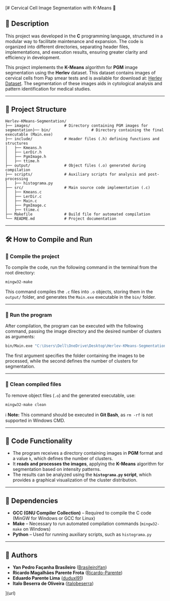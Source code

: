 [# Cervical Cell Image Segmentation with K-Means 🎯

## 🚀 Description

This project was developed in the **C** programming language, structured in a modular way to facilitate maintenance and expansion. The code is organized into different directories, separating header files, implementations, and execution results, ensuring greater clarity and efficiency in development.

This project implements the **K-Means** algorithm for **PGM** image segmentation using the **Herlev** dataset. This dataset contains images of cervical cells from Pap smear tests and is available for download at: [Herlev Dataset](https://mde-lab.aegean.gr/index.php/downloads/). The segmentation of these images aids in cytological analysis and pattern identification for medical studies.

---

## 📂 Project Structure  

```
Herlev-KMeans-Segmentation/
├── images/               # Directory containing PGM images for segmentation├── bin/                  # Directory containing the final executable (Main.exe)
├── include/              # Header files (.h) defining functions and structures
│   ├── Kmeans.h
│   ├── LerDir.h
│   ├── PgmImage.h
│   ├── ttime.h
├── output/               # Object files (.o) generated during compilation
├── scripts/              # Auxiliary scripts for analysis and post-processing
│   ├── histograma.py
├── src/                  # Main source code implementation (.c)
│   ├── Kmeans.c
│   ├── LerDir.c
│   ├── Main.c
│   ├── PgmImage.c
│   ├── ttime.c
├── Makefile              # Build file for automated compilation
└── README.md             # Project documentation
```

---

## 🛠️ How to Compile and Run

### 🔹 Compile the project
To compile the code, run the following command in the terminal from the root directory:

```sh
mingw32-make
```

This command compiles the `.c` files into `.o` objects, storing them in the `output/` folder, and generates the `Main.exe` executable in the `bin/` folder.

---

### 🔹 Run the program
After compilation, the program can be executed with the following command, passing the image directory and the desired number of clusters as arguments:

```sh
bin/Main.exe "C:\Users\Dell\OneDrive\Desktop\Herlev-KMeans-Segmentation\images" 4
```

The first argument specifies the folder containing the images to be processed, while the second defines the number of clusters for segmentation.

---

### 🔹 Clean compiled files
To remove object files (`.o`) and the generated executable, use:

```sh
mingw32-make clean
```

ℹ️ **Note:** This command should be executed in **Git Bash**, as `rm -rf` is not supported in Windows CMD.

---

## 📜 Code Functionality
- The program receives a directory containing images in **PGM** format and a value `k`, which defines the number of clusters.
- It **reads and processes the images**, applying the **K-Means** algorithm for segmentation based on intensity patterns.
- The results can be analyzed using the **`histograma.py` script**, which provides a graphical visualization of the cluster distribution.

---

## 🔧 Dependencies
- **GCC (GNU Compiler Collection)** – Required to compile the C code (MinGW for Windows or GCC for Linux)
- **Make** – Necessary to run automated compilation commands (`mingw32-make` on Windows)
- **Python** – Used for running auxiliary scripts, such as `histograma.py`

---

## 📝 Authors
- **Yan Pedro Façanha Brasileiro** ([BrasileiroYan](https://github.com/BrasileiroYan))
- **Ricardo Magalhães Parente Frota** ([Ricardo-Parente](https://github.com/Ricardo-Parente))
- **Eduardo Parente Lima** ([duduxl91](https://github.com/duduxl91))
- **Italo Beserra de Oliveira** ([italobeserra](https://github.com/italobeserra))

](url)
